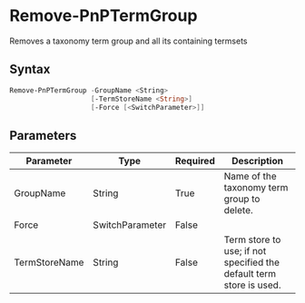 # Remove-PnPTermGroup
Removes a taxonomy term group and all its containing termsets
## Syntax
```powershell
Remove-PnPTermGroup -GroupName <String>
                    [-TermStoreName <String>]
                    [-Force [<SwitchParameter>]]
```


## Parameters
Parameter|Type|Required|Description
---------|----|--------|-----------
|GroupName|String|True|Name of the taxonomy term group to delete.|
|Force|SwitchParameter|False||
|TermStoreName|String|False|Term store to use; if not specified the default term store is used.|
